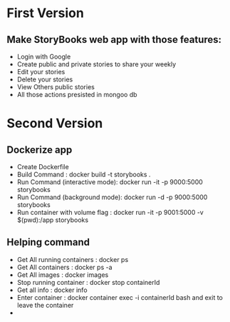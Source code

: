 # First Version
## Make StoryBooks web app with those features:
- Login with Google
- Create public and private stories to share your weekly 
- Edit your stories
- Delete your stories
- View Others public stories
- All those actions presisted in mongoo db

# Second Version
## Dockerize app
- Create Dockerfile
- Build Command : docker build -t storybooks .
- Run Command (interactive mode): docker run -it -p 9000:5000 storybooks
- Run Command (background mode): docker run -d -p 9000:5000 storybooks
- Run container with volume flag : docker run -it -p 9001:5000 -v $(pwd):/app  storybooks

## Helping command
- Get All running containers : docker ps
- Get All containers : docker ps -a
- Get All images : docker images
- Stop running container : docker stop containerId
- Get all info : docker info
- Enter container : docker container exec -i containerId bash and exit to leave the container
- 